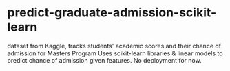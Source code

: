 # predict-graduate-admission-scikit-learn
dataset from Kaggle, tracks students' academic scores and their chance of admission for Masters Program
Uses scikit-learn libraries & linear models to predict chance of admission given features.
No deployment for now.
